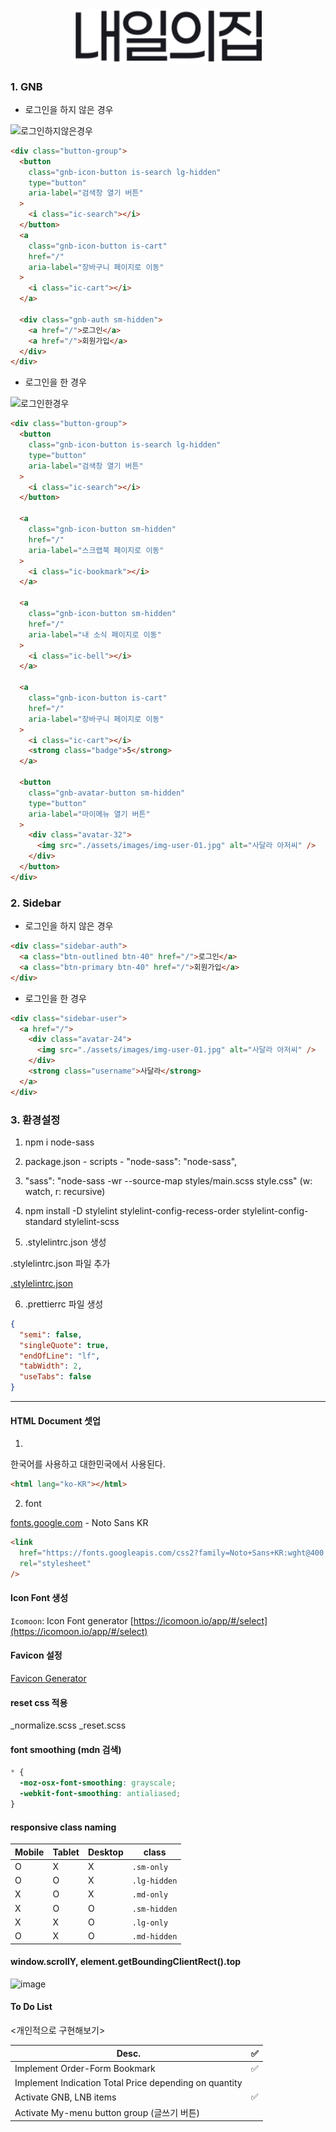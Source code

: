 <center><img src="/assets/images/Logo.svg" width="300" height="auto"></center>

### 1. GNB

- 로그인을 하지 않은 경우

![로그인하지않은경우](https://user-images.githubusercontent.com/63832678/130351090-75313826-5874-4f24-a2ac-ec7b0d54daca.png)

```html
<div class="button-group">
  <button
    class="gnb-icon-button is-search lg-hidden"
    type="button"
    aria-label="검색창 열기 버튼"
  >
    <i class="ic-search"></i>
  </button>
  <a
    class="gnb-icon-button is-cart"
    href="/"
    aria-label="장바구니 페이지로 이동"
  >
    <i class="ic-cart"></i>
  </a>

  <div class="gnb-auth sm-hidden">
    <a href="/">로그인</a>
    <a href="/">회원가입</a>
  </div>
</div>
```

- 로그인을 한 경우

![로그인한경우](https://user-images.githubusercontent.com/63832678/130351064-395f4a17-5751-447f-9608-649bb0de984b.png)

```html
<div class="button-group">
  <button
    class="gnb-icon-button is-search lg-hidden"
    type="button"
    aria-label="검색창 열기 버튼"
  >
    <i class="ic-search"></i>
  </button>

  <a
    class="gnb-icon-button sm-hidden"
    href="/"
    aria-label="스크랩북 페이지로 이동"
  >
    <i class="ic-bookmark"></i>
  </a>

  <a
    class="gnb-icon-button sm-hidden"
    href="/"
    aria-label="내 소식 페이지로 이동"
  >
    <i class="ic-bell"></i>
  </a>

  <a
    class="gnb-icon-button is-cart"
    href="/"
    aria-label="장바구니 페이지로 이동"
  >
    <i class="ic-cart"></i>
    <strong class="badge">5</strong>
  </a>

  <button
    class="gnb-avatar-button sm-hidden"
    type="button"
    aria-label="마이메뉴 열기 버튼"
  >
    <div class="avatar-32">
      <img src="./assets/images/img-user-01.jpg" alt="사달라 아저씨" />
    </div>
  </button>
</div>
```

### 2. Sidebar

- 로그인을 하지 않은 경우

```html
<div class="sidebar-auth">
  <a class="btn-outlined btn-40" href="/">로그인</a>
  <a class="btn-primary btn-40" href="/">회원가입</a>
</div>
```

- 로그인을 한 경우

```html
<div class="sidebar-user">
  <a href="/">
    <div class="avatar-24">
      <img src="./assets/images/img-user-01.jpg" alt="사달라 아저씨" />
    </div>
    <strong class="username">사달라</strong>
  </a>
</div>
```

### 3. 환경설정

1. npm i node-sass
2. package.json - scripts - "node-sass": "node-sass",
3. "sass": "node-sass -wr --source-map styles/main.scss style.css" (w: watch, r: recursive)

4. npm install -D stylelint stylelint-config-recess-order stylelint-config-standard stylelint-scss

5. .stylelintrc.json 생성

.stylelintrc.json 파일 추가

[.stylelintrc.json](https://gist.github.com/kbu715/af0a5da08391401e16c99c21c1ec5004)

6. .prettierrc 파일 생성

```json
{
  "semi": false,
  "singleQuote": true,
  "endOfLine": "lf",
  "tabWidth": 2,
  "useTabs": false
}
```

---

#### HTML Document 셋업

1.

한국어를 사용하고 대한민국에서 사용된다.

```html
<html lang="ko-KR"></html>
```

2. font

[fonts.google.com](fonts.google.com) - Noto Sans KR

```html
<link
  href="https://fonts.googleapis.com/css2?family=Noto+Sans+KR:wght@400;500;700&display=swap"
  rel="stylesheet"
/>
```

#### Icon Font 생성

`Icomoon`: Icon Font generator [https://icomoon.io/app/#/select](https://icomoon.io/app/#/select)

#### Favicon 설정

[Favicon Generator](https://realfavicongenerator.net/)

#### reset css 적용

\_normalize.scss
\_reset.scss

#### font smoothing (mdn 검색)

```css
* {
  -moz-osx-font-smoothing: grayscale;
  -webkit-font-smoothing: antialiased;
}
```

#### responsive class naming

| Mobile | Tablet | Desktop | class        |
| ------ | ------ | ------- | ------------ |
| O      | X      | X       | `.sm-only`   |
| O      | O      | X       | `.lg-hidden` |
| X      | O      | X       | `.md-only`   |
| X      | O      | O       | `.sm-hidden` |
| X      | X      | O       | `.lg-only`   |
| O      | X      | O       | `.md-hidden` |

#### window.scrollY, element.getBoundingClientRect().top

![image](https://user-images.githubusercontent.com/63832678/156906287-f21b1457-4f62-4ba8-8126-25b1a6bacb03.png)

#### To Do List

<개인적으로 구현해보기>

| Desc.                                                  | ✅  |
| ------------------------------------------------------ | --- |
| Implement Order-Form Bookmark                          | ✅  |
| Implement Indication Total Price depending on quantity |     |
| Activate GNB, LNB items                                | ✅  |
| Activate My-menu button group (글쓰기 버튼)            |     |
